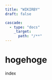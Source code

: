 ```yaml
---
title: "WIKIRBY"
draft: false

cascade:
  - type: "docs"
    _target:
      path: "/**"
---
```


# hogehoge

index
